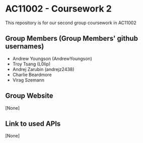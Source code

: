 # AC11002 - Coursework 2
This repository is for our second group coursework in AC11002

## Group Members (Group Members' github usernames)
- Andrew Youngson (AndrewYoungson)
- Troy Tsang (L0lip)
- Andrej Zarubin (andrejz2438)
- Charlie Beardmore
- Virag Szemann

## Group Website
[None]

## Link to used APIs
[None]
